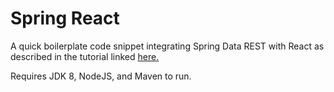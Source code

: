 # Spring React

A quick boilerplate code snippet integrating Spring Data REST with React as described in the tutorial linked [here.](https://spring.io/guides/tutorials/react-and-spring-data-rest/)

Requires JDK 8, NodeJS, and Maven to run.
